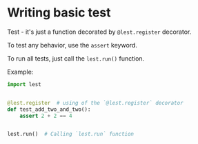 # Writing basic test

Test - it's just a function decorated by `@lest.register` decorator.

To test any behavior, use the `assert` keyword.

To run all tests, just call the `lest.run()` function.

Example:

```python
import lest


@lest.register  # using of the `@lest.register` decorator
def test_add_two_and_two():
    assert 2 + 2 == 4


lest.run()  # Calling `lest.run` function
```
